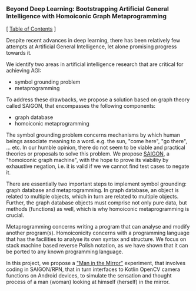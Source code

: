 ### Beyond Deep Learning: Bootstrapping Artificial General Intelligence with Homoiconic Graph Metaprogramming

\[ [Table of Contents](https://github.com/udexon/SAIGON/blob/master/0_Table_of_Contents.md) \]

Despite recent advances in deep learning, there has been relatively few attempts at Artificial General Intelligence, let alone promising progress towards it. 

We identify two areas in artificial intelligence research that are critical for achieving AGI:

- symbol grounding problem
- metaprogramming

To address these drawbacks, we propose a solution based on graph theory called SAIGON, that encompasses the following components:

- graph database
- homoiconic metaprogramming

The symbol grounding problem concerns mechanisms by which human beings associate meaning to a word. e.g. the sun, "come here", "go there", ... etc. In our humble opinion, there do not seem to be viable and practical theories or proposals to solve this problem. We propose [SAIGON](https://github.com/udexon/SAIGON/blob/master/README.md), a "homoiconic graph machine", with the hope to prove its viability by exhaustive negation, i.e. it is valid if we we cannot find test cases to negate it.

There are essentially two important steps to implement symbol grounding: graph database and metaprogramming. In graph database, an object is related to multiple objects, which in turn are related to multiple objects. Further, the graph database objects must comprise not only pure data, but methods (functions) as well, which is why homoiconic metaprogramming is crucial.

Metaprogramming concerns writing a program that can analyse and modify another program(s). Homoiconicity concerns with a programming language that has the facilities to analyse its own syntax and structure. We focus on stack machine based reverse Polish notation, as we have shown that it can be ported to any known programming language.

In this project, we propose a ["Man in the Mirror"](https://github.com/udexon/SAIGON/blob/master/Man_in_the_Mirror.md) experiment, that involves coding in SAIGON/RPN, that in turn interfaces to Kotlin  OpenCV camera functions on Android devices, to simulate the sensation and thought process of a man (woman) looking at himself (herself) in the mirror.

